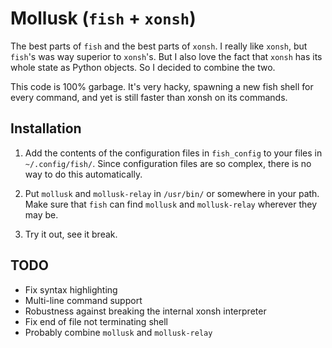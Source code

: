 # Mollusk (`fish` + `xonsh`)

The best parts of `fish` and the best parts of `xonsh`. I really like `xonsh`,
but `fish`'s was way superior to `xonsh`'s. But I also love the fact that
`xonsh` has its whole state as Python objects. So I decided to combine the two.

This code is 100% garbage. It's very hacky, spawning a new fish shell for
every command, and yet is still faster than xonsh on its commands.

## Installation
 1. Add the contents of the configuration files in `fish_config` to your files
    in `~/.config/fish/`. Since configuration files are so complex, there is
    no way to do this automatically.

 2. Put `mollusk` and `mollusk-relay` in `/usr/bin/` or somewhere in your path.
    Make sure that `fish` can find `mollusk` and `mollusk-relay` wherever they
    may be.

 3. Try it out, see it break.

## TODO
 - Fix syntax highlighting
 - Multi-line command support
 - Robustness against breaking the internal xonsh interpreter
 - Fix end of file not terminating shell
 - Probably combine `mollusk` and `mollusk-relay`


